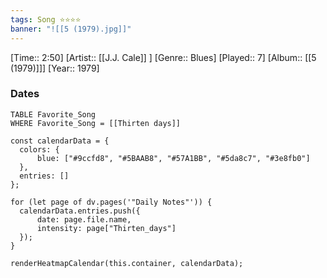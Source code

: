 ```yaml
---
tags: Song ⭐⭐⭐⭐ 
banner: "![[5 (1979).jpg]]"
---
```

[Time:: 2:50]
[Artist:: [[J.J. Cale]] ]
[Genre:: Blues]
[Played:: 7]
[Album:: [[5 (1979)]]]
[Year:: 1979]
### Dates
````dataview
TABLE Favorite_Song
WHERE Favorite_Song = [[Thirten days]]
````

  ```dataviewjs
const calendarData = { 
	colors: { 
		blue: ["#9ccfd8", "#5BAAB8", "#57A1BB", "#5da8c7", "#3e8fb0"] 
	}, 
	entries: [] 
}; 

for (let page of dv.pages('"Daily Notes"')) { 
	calendarData.entries.push({ 
		date: page.file.name, 
		intensity: page["Thirten_days"]
	}); 
} 

renderHeatmapCalendar(this.container, calendarData);
```
